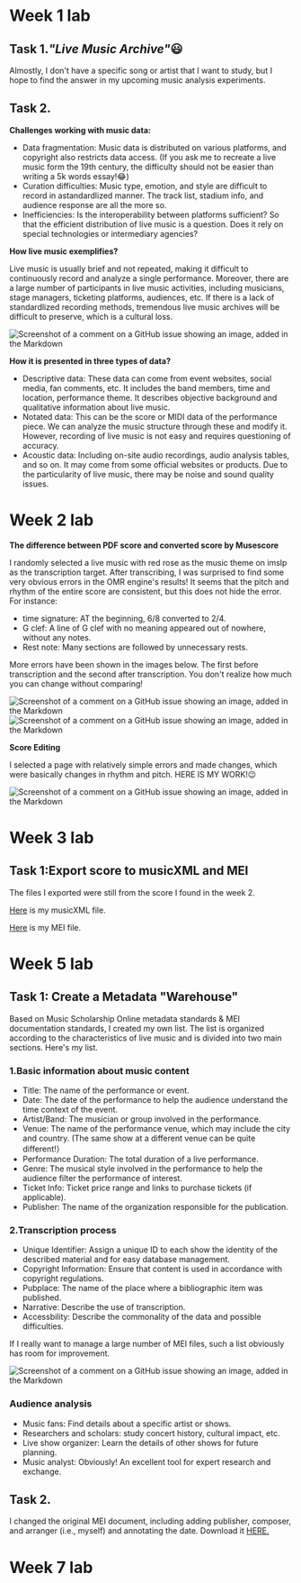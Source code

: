 # Week 1 lab
## Task 1._"Live Music Archive"_😃

Almostly, I don't have a specific song or artist that I want to study, but I hope to find the answer in my upcoming music analysis experiments.
## Task 2.
**Challenges working with music data:**
+ Data fragmentation: Music data is distributed on various platforms, and copyright also restricts data access. (If you ask me to recreate a live music form the 19th century, the difficulty should not be easier than writing a 5k words essay!😂)
+ Curation difficulties: Music type, emotion, and style are difficult to record in astandardlized manner. The track list, stadium info, and audience response are all the more so.
+ Inefficiencies: Is the interoperability between platforms sufficient? So that the efficient distribution of live music is a question. Does it rely on special technologies or intermediary agencies?
  
**How live music exemplifies?**

Live music is usually brief and not repeated, making it difficult to continuously record and analyze a single performance. Moreover, there are a large number of participants in live music activities, including musicians, stage managers, ticketing platforms, audiences, etc. If there is a lack of standardlized recording methods, tremendous live music archives will be difficult to preserve, which is a cultural loss.

![Screenshot of a comment on a GitHub issue showing an image, added in the Markdown](https://www.visitglasgow.com/imager/general/495489/Bars-with-free-live-music-stravaigin-content-block_8dc3bdbc8660ad389ec95cdf9b15d797.jpg)

**How it is presented in three types of data?**
+ Descriptive data: These data can come from event websites, social media, fan comments, etc. It includes the band members, time and location, performance theme. It describes objective background and qualitative information about live music.
+ Notated data: This can be the score or MIDI data of the performance piece. We can analyze the music structure through these and modify it. However, recording of live music is not easy and requires questioning of accuracy.
+ Acoustic data: Including on-site audio recordings, audio analysis tables, and so on. It may come from some official websites or products. Due to the particularity of live music, there may be noise and sound quality issues.
# Week 2 lab
**The difference between PDF score and converted score by Musescore**

I randomly selected a live music with red rose as the music theme on imslp as the transcription target. After transcribing, I was surprised to find some very obvious errors in the OMR engine's results! It seems that the pitch and rhythm of the entire score are consistent, but this does not hide the error. For instance: 
+ time signature: AT the beginning, 6/8 converted to 2/4.
+ G clef: A line of G clef with no meaning appeared out of nowhere, without any notes.
+ Rest note: Many sections are followed by unnecessary rests.

More errors have been shown in the images below. The first before transcription and the second after transcription. You don't realize how much you can change without comparing!

![Screenshot of a comment on a GitHub issue showing an image, added in the Markdown](https://i.postimg.cc/63qNLr55/redrosepdf.png)
![Screenshot of a comment on a GitHub issue showing an image, added in the Markdown](https://i.postimg.cc/WpDdsr6v/redrosemusescore.png)

**Score Editing**

I selected a page with relatively simple errors and made changes, which were basically changes in rhythm and pitch. HERE IS MY WORK!😉

![Screenshot of a comment on a GitHub issue showing an image, added in the Markdown](https://i.postimg.cc/GpZZYZNz/redrosechange.png)
# Week 3 lab
## Task 1:Export score to musicXML and MEI

The files I exported were still from the score I found in the week 2.

[Here](https://drive.google.com/file/d/1qsSnKlHmVYgaRaOJtjpepFHgSP6A47Mj/view?usp=drive_link) is my musicXML file.

[Here](https://drive.google.com/file/d/16_oeGidz8AHG0YyBEXUHQjOphFmpvyoD/view?usp=drive_link) is my MEI file.
# Week 5 lab
## Task 1: Create a Metadata "Warehouse"

Based on Music Scholarship Online metadata standards & MEI documentation standards, I created my own list. The list is organized according to the characteristics of live music and is divided into two main sections. Here's my list.
### 1.Basic information about music content
+ Title: The name of the performance or event.
+ Date: The date of the performance to help the audience understand the time context of the event.
+ Artist/Band: The musician or group involved in the performance.
+ Venue: The name of the performance venue, which may include the city and country. (The same show at a different venue can be quite different!）
+ Performance Duration: The total duration of a live performance.
+ Genre: The musical style involved in the performance to help the audience filter the performance of interest.
+ Ticket Info: Ticket price range and links to purchase tickets (if applicable).
+ Publisher: The name of the organization responsible for the publication.
### 2.Transcription process
+ Unique Identifier: Assign a unique ID to each show the identity of the described material and for easy database management.
+ Copyright Information: Ensure that content is used in accordance with copyright regulations.
+ Pubplace: The name of the place where a bibliographic item was published.
+ Narrative: Describe the use of transcription.
+ Accessbility: Describe the commonality of the data and possible difficulties.

If I really want to manage a large number of MEI files, such a list obviously has room for improvement.

![Screenshot of a comment on a GitHub issue showing an image, added in the Markdown](https://i.postimg.cc/9FxYNc3B/female-analyst-listening-music-enjoying-late-work-planning-financial-report-with-diagrams-analytics.avif)

### Audience analysis
+ Music fans: Find details about a specific artist or shows.
+ Researchers and scholars: study concert history, cultural impact, etc.
+ Live show organizer: Learn the details of other shows for future planning.
+ Music analyst: Obviously! An excellent tool for expert research and exchange.

## Task 2.
I changed the original MEI document, including adding publisher, composer, and arranger (i.e., myself) and annotating the date. Download it [HERE.](https://drive.google.com/file/d/1ahNtaoKegAq7gIIjCp-VFrzLQu2uw0Uw/view?usp=drive_link)
# Week 7 lab
